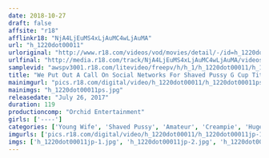 ```yaml
---
date: 2018-10-27
draft: false
affsite: "r18"
afflinkr18: "NjA4LjEuMS4xLjAuMC4wLjAuMA"
url: "h_1220dot00011"
urloriginal: "http://www.r18.com/videos/vod/movies/detail/-/id=h_1220dot00011"
urlfinal: "http://media.r18.com/track/NjA4LjEuMS4xLjAuMC4wLjAuMA/videos/vod/movies/detail/-/id=h_1220dot00011"
samplevid: "awspv3001.r18.com/litevideo/freepv/h/h_1/h_1220dot00011/h_1220dot00011_dmb_w.mp4"
title: "We Put Out A Call On Social Networks For Shaved Pussy G Cup Titty Young Housewives Who Want To Watch Men With Big Dicks, But They Couldn't Resist The Temptation And Treated Themselves To Some Dick Dipping! And Creampie Sex!! 5"
mainimgurl: "pics.r18.com/digital/video/h_1220dot00011/h_1220dot00011ps.jpg"
mainimgs: "h_1220dot00011ps.jpg"
releasedate: "July 26, 2017"
duration: 119
productioncomp: "Orchid Entertainment"
girls: ['----']
categories: ['Young Wife', 'Shaved Pussy', 'Amateur', 'Creampie', 'Huge Dick - Large Dick']
imgurls: ['pics.r18.com/digital/video/h_1220dot00011/h_1220dot00011jp-1.jpg', 'pics.r18.com/digital/video/h_1220dot00011/h_1220dot00011jp-2.jpg', 'pics.r18.com/digital/video/h_1220dot00011/h_1220dot00011jp-3.jpg', 'pics.r18.com/digital/video/h_1220dot00011/h_1220dot00011jp-4.jpg', 'pics.r18.com/digital/video/h_1220dot00011/h_1220dot00011jp-5.jpg', 'pics.r18.com/digital/video/h_1220dot00011/h_1220dot00011jp-6.jpg', 'pics.r18.com/digital/video/h_1220dot00011/h_1220dot00011jp-7.jpg', 'pics.r18.com/digital/video/h_1220dot00011/h_1220dot00011jp-8.jpg', 'pics.r18.com/digital/video/h_1220dot00011/h_1220dot00011jp-9.jpg', 'pics.r18.com/digital/video/h_1220dot00011/h_1220dot00011jp-10.jpg', 'pics.r18.com/digital/video/h_1220dot00011/h_1220dot00011jp-11.jpg', 'pics.r18.com/digital/video/h_1220dot00011/h_1220dot00011jp-12.jpg', 'pics.r18.com/digital/video/h_1220dot00011/h_1220dot00011jp-13.jpg', 'pics.r18.com/digital/video/h_1220dot00011/h_1220dot00011jp-14.jpg', 'pics.r18.com/digital/video/h_1220dot00011/h_1220dot00011jp-15.jpg', 'pics.r18.com/digital/video/h_1220dot00011/h_1220dot00011jp-16.jpg', 'pics.r18.com/digital/video/h_1220dot00011/h_1220dot00011jp-17.jpg', 'pics.r18.com/digital/video/h_1220dot00011/h_1220dot00011jp-18.jpg', 'pics.r18.com/digital/video/h_1220dot00011/h_1220dot00011jp-19.jpg', 'pics.r18.com/digital/video/h_1220dot00011/h_1220dot00011jp-20.jpg']
imgs: ['h_1220dot00011jp-1.jpg', 'h_1220dot00011jp-2.jpg', 'h_1220dot00011jp-3.jpg', 'h_1220dot00011jp-4.jpg', 'h_1220dot00011jp-5.jpg', 'h_1220dot00011jp-6.jpg', 'h_1220dot00011jp-7.jpg', 'h_1220dot00011jp-8.jpg', 'h_1220dot00011jp-9.jpg', 'h_1220dot00011jp-10.jpg', 'h_1220dot00011jp-11.jpg', 'h_1220dot00011jp-12.jpg', 'h_1220dot00011jp-13.jpg', 'h_1220dot00011jp-14.jpg', 'h_1220dot00011jp-15.jpg', 'h_1220dot00011jp-16.jpg', 'h_1220dot00011jp-17.jpg', 'h_1220dot00011jp-18.jpg', 'h_1220dot00011jp-19.jpg', 'h_1220dot00011jp-20.jpg']
---
```

